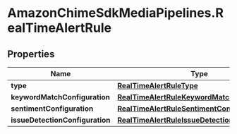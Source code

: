 # AmazonChimeSdkMediaPipelines.RealTimeAlertRule

## Properties

Name | Type | Description | Notes
------------ | ------------- | ------------- | -------------
**type** | [**RealTimeAlertRuleType**](RealTimeAlertRuleType.md) |  | 
**keywordMatchConfiguration** | [**RealTimeAlertRuleKeywordMatchConfiguration**](RealTimeAlertRuleKeywordMatchConfiguration.md) |  | [optional] 
**sentimentConfiguration** | [**RealTimeAlertRuleSentimentConfiguration**](RealTimeAlertRuleSentimentConfiguration.md) |  | [optional] 
**issueDetectionConfiguration** | [**RealTimeAlertRuleIssueDetectionConfiguration**](RealTimeAlertRuleIssueDetectionConfiguration.md) |  | [optional] 


